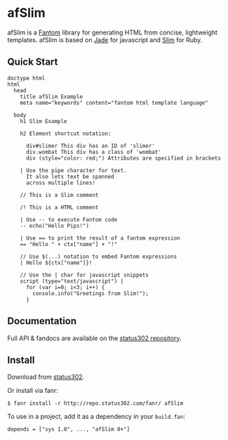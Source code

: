 # afSlim

afSlim is a [Fantom](http://fantom.org/) library for generating HTML from concise, lightweight templates. afSlim is based on [Jade](http://jade-lang.com/) for javascript and [Slim](http://slim-lang.com/) for Ruby.



## Quick Start

    doctype html
    html
      head
        title afSlim Example
        meta name="keywords" content="fantom html template language"

      body
        h1 Slim Example

        h2 Element shortcut notation:

          div#slimer This div has an ID of 'slimer'
          div.wombat This div has a class of 'wombat'
          div (style="color: red;") Attributes are specified in brackets

        | Use the pipe character for text.
          It also lets text be spanned
          across multiple lines!

        // This is a Slim comment

        /! This is a HTML comment

        | Use -- to execute Fantom code
        -- echo("Hello Pips!")

        | Use == to print the result of a fantom expression
        == "Hello " + ctx["name"] + "!"

        // Use $(...) notation to embed Fantom expressions
        | Hello ${ctx["name"]}!

        // Use the | char for javascript snippets
        script (type="text/javascript") |
          for (var i=0; i<3; i++) {
            console.info("Greetings from Slim!");
          }



## Documentation

Full API & fandocs are available on the [status302 repository](http://repo.status302.com/doc/afSlim/#overview).



## Install

Download from [status302](http://repo.status302.com/browse/afSlim).

Or install via fanr:

    $ fanr install -r http://repo.status302.com/fanr/ afSlim

To use in a project, add it as a dependency in your `build.fan`:

    depends = ["sys 1.0", ..., "afSlim 0+"]

    